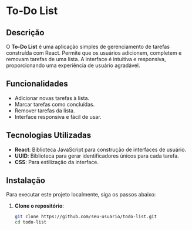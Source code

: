 # To-Do List

## Descrição

O **To-Do List** é uma aplicação simples de gerenciamento de tarefas construída com React. Permite que os usuários adicionem, completem e removam tarefas de uma lista. A interface é intuitiva e responsiva, proporcionando uma experiência de usuário agradável.

## Funcionalidades

- Adicionar novas tarefas à lista.
- Marcar tarefas como concluídas.
- Remover tarefas da lista.
- Interface responsiva e fácil de usar.

## Tecnologias Utilizadas

- **React**: Biblioteca JavaScript para construção de interfaces de usuário.
- **UUID**: Biblioteca para gerar identificadores únicos para cada tarefa.
- **CSS**: Para estilização da interface.

## Instalação

Para executar este projeto localmente, siga os passos abaixo:

1. **Clone o repositório**:
   ```bash
   git clone https://github.com/seu-usuario/todo-list.git
   cd todo-list
